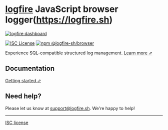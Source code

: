# [logfire](https://logfire.sh) JavaScript browser logger(https://logfire.sh)

[![logfire dashboard](https://github.com/logfire-sh/logfire-js/assets/92453897/b4a53cf2-822f-4884-8087-981112ed79d0)](https://logfire.sh)

[![ISC License](https://img.shields.io/badge/license-ISC-ff69b4.svg)](https://github.com/logfire-sh/logfire-js/blob/master/LICENSE.md)
[![npm @logfire-sh/browser](https://img.shields.io/npm/v/@logfire-sh/browser?color=success&label=npm%20%40logfire-sh%2Fbrowser)](https://www.npmjs.com/package/@logfire-sh/browser)

Experience SQL-compatible structured log management. [Learn more ⇗](https://logfire.sh/)

## Documentation

[Getting started ⇗](URL)

## Need help?

Please let us know at [support@logfire.sh](EMAIL). We're happy to help!

---

[ISC license](https://github.com/logfire-sh/logfire-js/blob/master/LICENSE.md)

